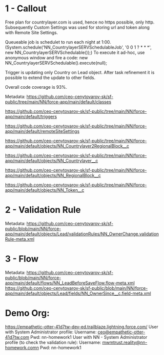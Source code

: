 # 1 - Callout

Free plan for countrylayer.com is used, hence no https possible, only http. Subsequently Custom Settings was used for storing url and token along with Remote Site Settings.

Queueable job is schedulet to run each night at 1:00. (System.schedule('NN_CountrylayerSERVSchedulableJob', '0 0 1 ? * * *', new NN_CountrylayerSERVSchedulable());)
To execute it ad-hoc, use anonymous window and fire a code: new NN_CountrylayerSERVSchedulable().execute(null);

Trigger is updating only Country on Lead object. After task refinement it is possible to extend the update to other fields.

Overall code coverage is 93%. 

Metadata:
https://github.com/ceo-cenytovarov-sk/sf-public/tree/main/NN/force-app/main/default/classes

https://github.com/ceo-cenytovarov-sk/sf-public/tree/main/NN/force-app/main/default/triggers

https://github.com/ceo-cenytovarov-sk/sf-public/tree/main/NN/force-app/main/default/remoteSiteSettings

https://github.com/ceo-cenytovarov-sk/sf-public/tree/main/NN/force-app/main/default/objects/NN_Countrylayer2RegionalBlock__c

https://github.com/ceo-cenytovarov-sk/sf-public/tree/main/NN/force-app/main/default/objects/NN_Countrylayer__c

https://github.com/ceo-cenytovarov-sk/sf-public/tree/main/NN/force-app/main/default/objects/NN_RegionalBlock__c

https://github.com/ceo-cenytovarov-sk/sf-public/tree/main/NN/force-app/main/default/objects/NN_Token__c

# 2 - Validation Rule
Metadata:
https://github.com/ceo-cenytovarov-sk/sf-public/blob/main/NN/force-app/main/default/objects/Lead/validationRules/NN_OwnerChange.validationRule-meta.xml

# 3 - Flow
Metadata:
https://github.com/ceo-cenytovarov-sk/sf-public/blob/main/NN/force-app/main/default/flows/NN_LeadBeforeSaveFlow.flow-meta.xml
https://github.com/ceo-cenytovarov-sk/sf-public/blob/main/NN/force-app/main/default/objects/Lead/fields/NN_OwnerSince__c.field-meta.xml

# Demo Org:
https://empathetic-otter-41d7tw-dev-ed.trailblaze.lightning.force.com/
User with System Administrator profile:
  Username: ceo@empathetic-otter-41d7tw.com
  Pwd: nn-homework1
User with NN - System Administrator profile (to check the validation rule):
  Username: mwmtrust.reality@nn-homework.comn
  Pwd: nn-homework1  
